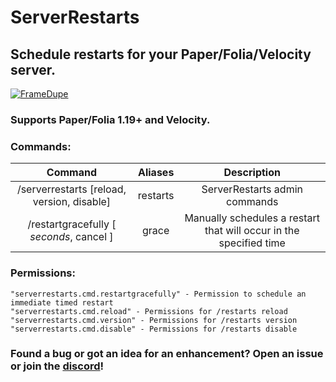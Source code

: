 # ServerRestarts
## Schedule restarts for your Paper/Folia/Velocity server.
[![FrameDupe](https://bstats.org/signatures/bukkit/ServerRestarts.svg)](https://bstats.org/plugin/bukkit/ServerRestarts/21162)

<h3> Supports Paper/Folia 1.19+ and Velocity.

### Commands:
|                  Command                   |       Aliases       |                            Description                             |
|:------------------------------------------:|:-------------------:|:------------------------------------------------------------------:|
| /serverrestarts [reload, version, disable] |      restarts       |                   ServerRestarts admin commands                    |
| /restartgracefully [ *seconds*,  cancel ]  |        grace        | Manually schedules a restart that will occur in the specified time |

### Permissions:
```
"serverrestarts.cmd.restartgracefully" - Permission to schedule an immediate timed restart
"serverrestarts.cmd.reload" - Permissions for /restarts reload
"serverrestarts.cmd.version" - Permissions for /restarts version
"serverrestarts.cmd.disable" - Permissions for /restarts disable
```

### Found a bug or got an idea for an enhancement? Open an issue or join the [discord](https://discord.com/invite/3UgsYf3qyc)!